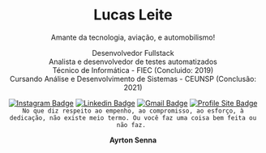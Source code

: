 <div align="center">

# Lucas Leite

Amante da tecnologia, aviação, e automobilismo!

Desenvolvedor Fullstack
<br>
Analista e desenvolvedor de testes automatizados
<br>
Técnico de Informática - FIEC (Concluido: 2019)
<br>
Cursando Análise e Desenvolvimento de Sistemas - CEUNSP (Conclusão: 2021)


[![Instagram Badge](https://img.shields.io/badge/-@lrleite__-ff0000?style=flat-square&labelColor=ff0000&logo=instagram&logoColor=white&link=https://www.instagram.com/lrleite_/)](https://www.instagram.com/lrleite_/) 
[![Linkedin Badge](https://img.shields.io/badge/-Lucas%20Leite-ff0000?style=flat-square&logo=Linkedin&logoColor=white&link=https://www.linkedin.com/in/lucas-leite-4ab814183/)](https://www.linkedin.com/in/lucas-leite-4ab814183/) 
[![Gmail Badge](https://img.shields.io/badge/-raphaleite.2002@gmail.com-ff0000?style=flat-square&logo=Gmail&logoColor=white&link=mailto:raphaeleite@gmail.com)](mailto:raphaeleite@gmail.com)
[![Profile Site Badge](https://img.shields.io/badge/-My%20Profile%20Website-ff0000?style=flat-square&logoColor=white&link=www.lucasleite.tech)](https://www.lucasleite.tech/) 
``No que diz respeito ao empenho, ao compromisso, ao esforço, à dedicação, não existe meio termo. Ou você faz uma coisa bem feita ou não faz.
``

**Ayrton Senna**


</div>
